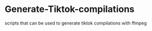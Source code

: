 # Generate-Tiktok-compilations
scripts that can be used to generate tiktok compilations with ffmpeg
